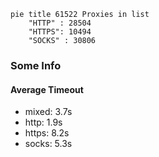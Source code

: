 
```mermaid
pie title 61522 Proxies in list
    "HTTP" : 28504
    "HTTPS": 10494
    "SOCKS" : 30806
```

### Some Info
#### Average Timeout

- mixed: 3.7s
- http: 1.9s
- https: 8.2s
- socks: 5.3s
